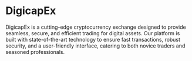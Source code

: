 # DigicapEx
DigicapEx is a cutting-edge cryptocurrency exchange designed to provide seamless, secure, and efficient trading for digital assets. Our platform is built with state-of-the-art technology to ensure fast transactions, robust security, and a user-friendly interface, catering to both novice traders and seasoned professionals.
